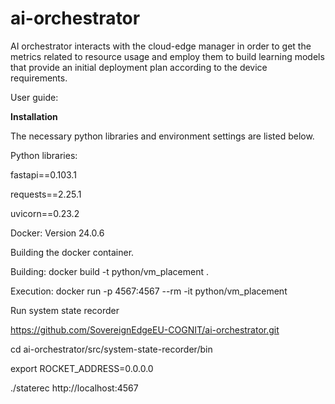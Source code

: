 # ai-orchestrator
AI orchestrator interacts with the cloud-edge manager in order to get the metrics related to resource usage and employ them to build learning models that provide an initial deployment plan according to the device requirements.

User guide:

**Installation**

The necessary python libraries and environment settings are listed below.

Python libraries:

fastapi==0.103.1

requests==2.25.1

uvicorn==0.23.2

Docker: Version 24.0.6

Building the docker container.

Building: docker build -t python/vm_placement .

Execution: docker run -p 4567:4567 --rm -it python/vm_placement

Run system state recorder

https://github.com/SovereignEdgeEU-COGNIT/ai-orchestrator.git

cd ai-orchestrator/src/system-state-recorder/bin

export ROCKET_ADDRESS=0.0.0.0

./staterec http://localhost:4567
